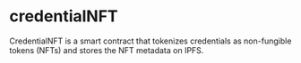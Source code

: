# credentialNFT
CredentialNFT is a smart contract that tokenizes credentials as non-fungible tokens (NFTs) and stores the NFT metadata on IPFS. 

